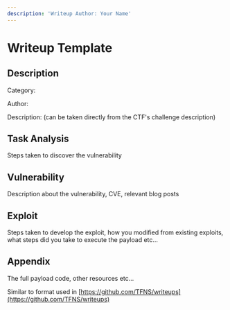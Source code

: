 ```yaml
---
description: 'Writeup Author: Your Name'
---
```


# Writeup Template

## Description

Category:

Author:

Description: (can be taken directly from the CTF's challenge description)

## Task Analysis

Steps taken to discover the vulnerability

## Vulnerability

Description about the vulnerability, CVE, relevant blog posts

## Exploit

Steps taken to develop the exploit, how you modified from existing exploits, what steps did you take to execute the payload etc...

## Appendix

The full payload code, other resources etc...

Similar to format used in [https://github.com/TFNS/writeups](https://github.com/TFNS/writeups)
